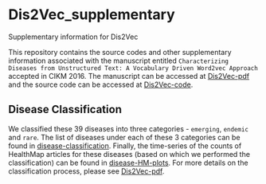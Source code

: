 # Dis2Vec_supplementary
Supplementary information for Dis2Vec

This repository contains the source codes and other supplementary information associated with the manuscript entitled 
``Characterizing Diseases from Unstructured Text: A Vocabulary Driven Word2vec Approach`` accepted in CIKM 2016. The manuscript 
can be accessed at [Dis2Vec-pdf](http://people.cs.vt.edu/~naren/papers/disease_vec_16.pdf) and the source code can be accessed 
at [Dis2Vec-code](./Dis2Vec_code/).

## Disease Classification

We classified these 39 diseases into three
categories - ``emerging``, ``endemic`` and ``rare``. The list of diseases under each
of these 3 categories can be found in
[disease-classification](./disease_classification/disease_classification.json).
Finally, the time-series of the counts of HealthMap articles for these diseases (based on which we performed the
classification) can be found in
[disease-HM-plots](./disease_classification/disease_HM_plots/). For more
details on the classification process, please see [Dis2Vec-pdf](https://arxiv.org/pdf/1603.00106.pdf). 

